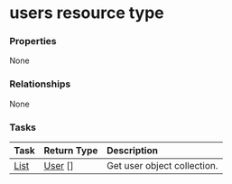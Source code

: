 # users resource type



### Properties
None

### Relationships
None


### Tasks

| Task		   | Return Type	|Description|
|:---------------|:--------|:----------|
|[List](../api/user_list.md) | [User](user.md) [] |Get user object collection. |

<!-- uuid: d6972c09-4dab-4096-bdfa-3115d7aa58ca
2015-10-09 18:28:48 UTC -->